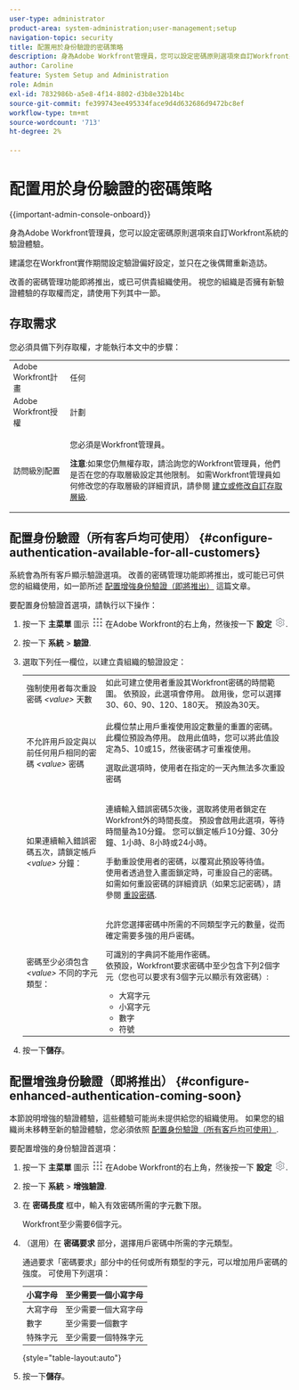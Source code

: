 ```yaml
---
user-type: administrator
product-area: system-administration;user-management;setup
navigation-topic: security
title: 配置用於身份驗證的密碼策略
description: 身為Adobe Workfront管理員，您可以設定密碼原則選項來自訂Workfront系統的驗證體驗。
author: Caroline
feature: System Setup and Administration
role: Admin
exl-id: 7832986b-a5e8-4f14-8802-d3b8e32b14bc
source-git-commit: fe399743ee495334face9d4d632686d9472bc8ef
workflow-type: tm+mt
source-wordcount: '713'
ht-degree: 2%

---
```


# 配置用於身份驗證的密碼策略

{{important-admin-console-onboard}}

身為Adobe Workfront管理員，您可以設定密碼原則選項來自訂Workfront系統的驗證體驗。

建議您在Workfront實作期間設定驗證偏好設定，並只在之後偶爾重新造訪。

改善的密碼管理功能即將推出，或已可供貴組織使用。 視您的組織是否擁有新驗證體驗的存取權而定，請使用下列其中一節。

## 存取需求

您必須具備下列存取權，才能執行本文中的步驟：

<table style="table-layout:auto"> 
 <col> 
 <col> 
 <tbody> 
  <tr> 
   <td role="rowheader">Adobe Workfront計畫</td> 
   <td>任何</td> 
  </tr> 
  <tr> 
   <td role="rowheader">Adobe Workfront授權</td> 
   <td>計劃</td> 
  </tr> 
  <tr> 
   <td role="rowheader">訪問級別配置</td> 
   <td> <p>您必須是Workfront管理員。</p> <p><b>注意</b>:如果您仍無權存取，請洽詢您的Workfront管理員，他們是否在您的存取層級設定其他限制。 如需Workfront管理員如何修改您的存取層級的詳細資訊，請參閱 <a href="../../../administration-and-setup/add-users/configure-and-grant-access/create-modify-access-levels.md" class="MCXref xref">建立或修改自訂存取層級</a>.</p> </td> 
  </tr> 
 </tbody> 
</table>

## 配置身份驗證（所有客戶均可使用） {#configure-authentication-available-for-all-customers}

系統會為所有客戶顯示驗證選項。 改善的密碼管理功能即將推出，或可能已可供您的組織使用，如一節所述 [配置增強身份驗證（即將推出）](#configure-enhanced-authentication-coming-soon) 這篇文章。

要配置身份驗證首選項，請執行以下操作：

1. 按一下 **主菜單** 圖示 ![](assets/main-menu-icon.png) 在Adobe Workfront的右上角，然後按一下 **設定** ![](assets/gear-icon-settings.png).

1. 按一下 **系統** > **驗證**.

1. 選取下列任一欄位，以建立貴組織的驗證設定：

   <table style="table-layout:auto"> 
    <col> 
    <col> 
    <tbody> 
     <tr> 
      <td role="rowheader">強制使用者每次重設密碼 <em>&lt;value&gt;</em> 天數</td> 
      <td>如此可建立使用者重設其Workfront密碼的時間範圍。 依預設，此選項會停用。 啟用後，您可以選擇30、60、90、120、180天。 預設為30天。</td> 
     </tr> 
     <tr> 
      <td role="rowheader">不允許用戶設定與以前任何用戶相同的密碼 <em>&lt;value&gt;</em> 密碼</td> 
      <td> <p>此欄位禁止用戶重複使用設定數量的重置的密碼。 此欄位預設為停用。 啟用此值時，您可以將此值設定為5、10或15，然後密碼才可重複使用。</p> <p>選取此選項時，使用者在指定的一天內無法多次重設密碼</p> </td> 
     </tr> 
     <tr> 
      <td role="rowheader">如果連續輸入錯誤密碼五次，請鎖定帳戶 <em>&lt;value&gt;</em> 分鐘： </td> 
      <td> <p>連續輸入錯誤密碼5次後，選取將使用者鎖定在Workfront外的時間長度。 預設會啟用此選項，等待時間量為10分鐘。 您可以鎖定帳戶10分鐘、30分鐘、1小時、8小時或24小時。 </p> <p>手動重設使用者的密碼，以覆寫此預設等待值。 <br>使用者透過登入畫面鎖定時，可重設自己的密碼。 如需如何重設密碼的詳細資訊（如果忘記密碼），請參閱 <a href="../../../workfront-basics/manage-your-account-and-profile/managing-your-workfront-account/reset-your-password.md" class="MCXref xref">重設密碼</a>.</p> </td> 
     </tr> 
     <tr> 
      <td role="rowheader">密碼至少必須包含 <em>&lt;value&gt;</em> 不同的字元類型：</td> 
      <td> <p>允許您選擇密碼中所需的不同類型字元的數量，從而確定需要多強的用戶密碼。</p> <p>可識別的字典詞不能用作密碼。<br>依預設，Workfront要求密碼中至少包含下列2個字元（您也可以要求有3個字元以顯示有效密碼）: </p> 
       <ul> 
        <li>大寫字元</li> 
        <li>小寫字元</li> 
        <li>數字</li> 
        <li>符號</li> 
       </ul> </td> 
     </tr> 
    </tbody> 
   </table>

1. 按一下&#x200B;**儲存**。

## 配置增強身份驗證（即將推出） {#configure-enhanced-authentication-coming-soon}

本節說明增強的驗證體驗，這些體驗可能尚未提供給您的組織使用。 如果您的組織尚未移轉至新的驗證體驗，您必須依照 [配置身份驗證（所有客戶均可使用）](#configure-authentication-available-for-all-customers).

要配置增強的身份驗證首選項：

1. 按一下 **主菜單** 圖示 ![](assets/main-menu-icon.png) 在Adobe Workfront的右上角，然後按一下 **設定** ![](assets/gear-icon-settings.png).

1. 按一下 **系統** > **增強驗證**.
1. 在 **密碼長度** 框中，輸入有效密碼所需的字元數下限。

   Workfront至少需要6個字元。

1. （選用）在 **密碼要求** 部分，選擇用戶密碼中所需的字元類型。

   通過要求「密碼要求」部分中的任何或所有類型的字元，可以增加用戶密碼的強度。 可使用下列選項：

   | 小寫字母 | 至少需要一個小寫字母 |
   |---|---|
   | 大寫字母 | 至少需要一個大寫字母 |
   | 數字 | 至少需要一個數字 |
   | 特殊字元 | 至少需要一個特殊字元 |

   {style=&quot;table-layout:auto&quot;}

1. 按一下&#x200B;**儲存**。
